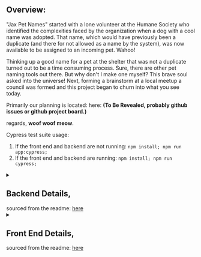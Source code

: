## Overview:
"Jax Pet Names" started with a lone volunteer at the Humane Society who identified the complexities faced by the organization when a dog with a cool name was adopted. That name, which would have previously been a duplicate (and there for not allowed as a name by the system), was now available to be assigned to an incoming pet. Wahoo!

Thinking up a good name for a pet at the shelter that was not a duplicate turned out to be a time consuming process. Sure, there are other pet naming tools out there. But why don't I make one myself? This brave soul asked into the universe! Next, forming a brainstorm at a local meetup a council was formed and this project began to churn into what you see today.

Primarily our planning is located: here: **(To Be Revealed, probably github issues or github project board.)**

regards, **woof woof meow**.

Cypress test suite usage:

1. If the front end and backend are not running:
`npm install; npm run app:cypress;`
2. If the front end and backend are running:
`npm install; npm run cypress;`

<details>
    <summary>
        <h2>Backend Details,</h2> sourced from the readme:
          <a href="https://github.com/JaxTurboNerd/Jax-Pet-Names/tree/main/server"> here </a>
    </summary>

# Pet Names Server

### Requirements
- Node.js (18.15.0 or higher)
- Postgres (14.7 or higher)

### Local Setup
1. Clone project: `git clone git@github.com:JaxTurboNerd/Jax-Pet-Names.git`
2. Navigate into folder: `cd Jax-Pet-Names/server`
3. Add .env file with your database credentials. Set variables `DB_NAME`, `DB_USER`, `DB_PASSWORD`.
4. Install dependencies: `npm install`
5. Install `knex` globally: `npm install knex -g`
6. Create database: `CREATE DATABASE pet_names;`
7. Run migrations: `knex migrate:up`
8. You may need to run #5 multiple times until caught up.
9. Run seed to populate with demo data: `knex seed:run`
10. Navigate to Jax-Pet-Names directory: `cd ..`
11. Start the server: `npm run server`

### Current APIs
- `GET /names`
- `POST /names`
- `GET /names/:id`
- `PUT /names/:id`
- `DELETE /names/:id`

</details>


<details>
    <summary>
        <h2>Front End Details,</h2> sourced from the readme:
          <a href="https://github.com/JaxTurboNerd/Jax-Pet-Names/tree/main/client"> here </a>
    </summary>

# Pet Names Web App

This web app will allow the user to simply click a button and a randomly generated pet name will show. The user can chose between a male or female name.

## Requirements

- Node.js
- React

### Local Setup
1. Clone project: `git clone git@github.com:JaxTurboNerd/Jax-Pet-Names.git`
2. Navigate into folder: `cd Jax-Pet-Names/client`
3. Install dependencies: `npm install`
4. Navigate to Jax-Pet-Names directory: `cd ..`
5. Start just front end : `npm run client`
6. Usually you need the backend running locally along with the front end to start both at the same time run : `npm run app`


</details>